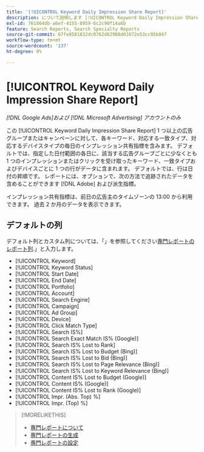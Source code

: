 ```yaml
---
title: '[!UICONTROL Keyword Daily Impression Share Report]'
description: について説明します [!UICONTROL Keyword Daily Impression Share Report].
exl-id: 761864db-a6ef-4155-8959-6c2c90f14a6b
feature: Search Reports, Search Specialty Reports
source-git-commit: 67fe8581832dc0762d62908d01672e53cc95b847
workflow-type: tm+mt
source-wordcount: '137'
ht-degree: 0%

---
```


# [!UICONTROL Keyword Daily Impression Share Report]

*[!DNL Google Ads]および [!DNL Microsoft Advertising] アカウントのみ*

この [!UICONTROL Keyword Daily Impression Share Report] 1 つ以上の広告グループまたはキャンペーンに対して、各キーワード、対応する一致タイプ、対応するデバイスタイプの毎日のインプレッション共有指標を含みます。 デフォルトでは、指定した日付範囲の各日に、該当する広告グループごとに少なくとも 1 つのインプレッションまたはクリックを受け取ったキーワード、一致タイプおよびデバイスごとに 1 つの行がデータに含まれます。 デフォルトでは、行は日付の昇順です。 レポートには、オプションで、次の方法で追跡されたデータを含めることができます [!DNL Adobe] および派生指標。

インプレッション共有指標は、前日の広告主のタイムゾーンの 13:00 から利用できます。 過去 2 か月のデータを表示できます。

## デフォルトの列

デフォルト列とカスタム列については、「」を参照してください[専門レポートのレポート列](specialty-report-columns.md).」と入力します。

* [!UICONTROL Keyword]
* [!UICONTROL Keyword Status]
* [!UICONTROL Start Date]
* [!UICONTROL End Date]
* [!UICONTROL Portfolio]
* [!UICONTROL Account]
* [!UICONTROL Search Engine]
* [!UICONTROL Campaign]
* [!UICONTROL Ad Group]
* [!UICONTROL Device]
* [!UICONTROL Click Match Type]
* [!UICONTROL Search IS%]
* [!UICONTROL Search Exact Match IS% (Google)]
* [!UICONTROL Search IS% Lost to Rank]
* [!UICONTROL Search IS% Lost to Budget (Bing)]
* [!UICONTROL Search IS% Lost to Bid (Bing)]
* [!UICONTROL Search IS% Lost to Page Relevance (Bing)]
* [!UICONTROL Search IS% Lost to Keyword Relevance (Bing)]
* [!UICONTROL Content IS% Lost to Budget (Google)]
* [!UICONTROL Content IS% (Google)]
* [!UICONTROL Content IS% Lost to Rank (Google)]
* [!UICONTROL Impr. (Abs. Top) %]
* [!UICONTROL Impr. (Top) %]

>[!MORELIKETHIS]
>
>* [専門レポートについて](specialty-report-about.md)
>* [専門レポートの生成](specialty-report-generate.md)
>* [専門レポートの設定](specialty-report-settings.md)
